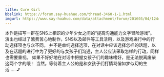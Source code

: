 ```yaml
---
title: Cure Girl
bbslink: https://forum.say-huahuo.com/thread-3460-1-1.html
imgurl: https://www.say-huahuo.com/data/attachment/forum/201603/04/124439a34o4jxx886z4m5m.jpg
---
```


本作是描写一群在SNS上相识的少年少女之间的“提高沟通能力文字冒险游戏”。
演出也经过了煞费苦心地制作，SNS以及邮件等工具活用，以及游戏进行中的行动选择项也与众不同。
并不是单纯选择选项，在对话中应该选择怎样的话题，以及在话题的进行中为了更好的与女孩子们沟通，主人公应该采取怎样的行动，同样也需要重视。
如果不好好地在对话中把握女孩子们的趣味嗜好，是无法脱离废柴这两个字的哦！
当然，等待着主人公的是和女孩子们打情骂俏如梦似幻的生活……♪<!--more-->
